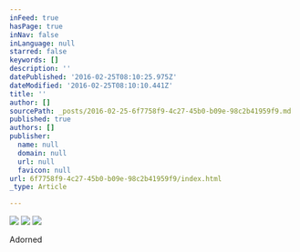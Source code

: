 ```yaml
---
inFeed: true
hasPage: true
inNav: false
inLanguage: null
starred: false
keywords: []
description: ''
datePublished: '2016-02-25T08:10:25.975Z'
dateModified: '2016-02-25T08:10:10.441Z'
title: ''
author: []
sourcePath: _posts/2016-02-25-6f7758f9-4c27-45b0-b09e-98c2b41959f9.md
published: true
authors: []
publisher:
  name: null
  domain: null
  url: null
  favicon: null
url: 6f7758f9-4c27-45b0-b09e-98c2b41959f9/index.html
_type: Article

---
```

![](https://the-grid-user-content.s3-us-west-2.amazonaws.com/dfb5779b-a0f5-4519-9b61-0c0817608aaf.jpg)
![](https://the-grid-user-content.s3-us-west-2.amazonaws.com/cf6e0dfb-6335-46e4-996e-6733a722c837.jpg)
![](https://the-grid-user-content.s3-us-west-2.amazonaws.com/1afca6dc-20ca-4d2d-9453-ba90dc43c245.jpg)

Adorned